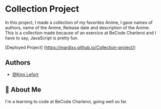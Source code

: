 # Collection Project

In this project, I made a collection of my favorites Anime, I gave names of authors, name of the Anime, Release date and description of the Anime. This is a collection made because of an exercice at BeCode Charleroi and I have to say, JavaScript is pretty fun.

[Deployed Project] (https://mardixx.github.io/Collection-project/)


## Authors

- [@Kimi Lefort](https://github.com/Mardixx)


## 🚀 About Me
I'm a learning to code at BeCode Charleroi, going well so far.
